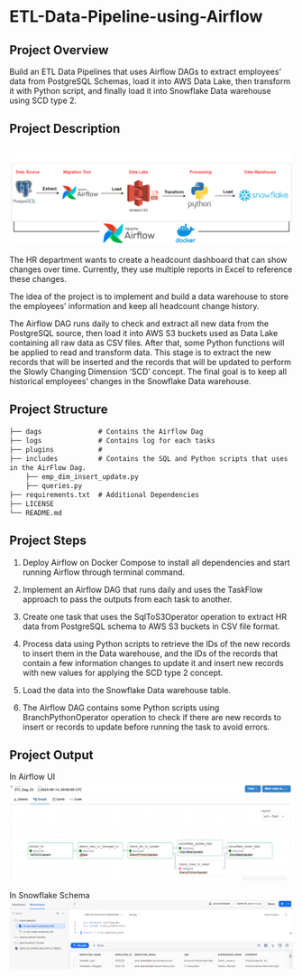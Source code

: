 # ETL-Data-Pipeline-using-Airflow

## Project Overview

Build an ETL Data Pipelines that uses Airflow DAGs to extract employees’ data from PostgreSQL Schemas, load it into AWS Data Lake, then transform it with Python script, and finally load it into Snowflake Data warehouse using SCD type 2.

## Project Description

![](/static/etl-data-pipeline.png)

The HR department wants to create a headcount dashboard that can show changes over time. Currently, they use multiple reports in Excel to reference these changes.

The idea of the project is to implement and build a data warehouse to store the employees’ information and keep all headcount change history.

The Airflow DAG runs daily to check and extract all new data from the PostgreSQL source, then load it into AWS S3 buckets used as Data Lake containing all raw data as CSV files. After that, some Python functions will be applied to read and transform data. This stage is to extract the new records that will be inserted and the records that will be updated to perform the Slowly Changing Dimension ‘SCD’ concept. The final goal is to keep all historical employees’ changes in the Snowflake Data warehouse.

## Project Structure

    ├── dags              # Contains the Airflow Dag
    ├── logs              # Contains log for each tasks
    ├── plugins           #
    ├── includes	      # Contains the SQL and Python scripts that uses in the AirFlow Dag.
        ├── emp_dim_insert_update.py
        ├── queries.py
    ├── requirements.txt  # Additional Dependencies
    ├── LICENSE
    └── README.md

## Project Steps

1. Deploy Airflow on Docker Compose to install all dependencies and start running Airflow through terminal command.

2. Implement an Airflow DAG that runs daily and uses the TaskFlow approach to pass the outputs from each task to another.
3. Create one task that uses the SqlToS3Operator operation to extract HR data from PostgreSQL schema to AWS S3 buckets in CSV file format.

4. Process data using Python scripts to retrieve the IDs of the new records to insert them in the Data warehouse, and the IDs of the records that contain a few information changes to update it and insert new records with new values for applying the SCD type 2 concept.

5. Load the data into the Snowflake Data warehouse table.

6. The Airflow DAG contains some Python scripts using BranchPythonOperator operation to check if there are new records to insert or records to update before running the task to avoid errors.

## Project Output

In Airflow UI
![](/static/airflow-result.png)

In Snowflake Schema
![](/static/snowflake-result.png)
